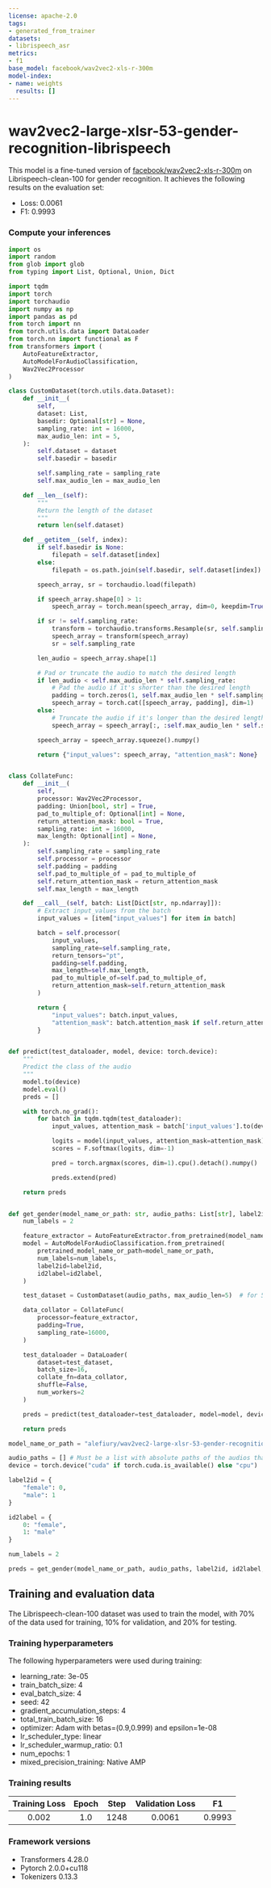 ```yaml
---
license: apache-2.0
tags:
- generated_from_trainer
datasets:
- librispeech_asr
metrics:
- f1
base_model: facebook/wav2vec2-xls-r-300m
model-index:
- name: weights
  results: []
---
```


<!-- This model card has been generated automatically according to the information the Trainer had access to. You
should probably proofread and complete it, then remove this comment. -->

# wav2vec2-large-xlsr-53-gender-recognition-librispeech

This model is a fine-tuned version of [facebook/wav2vec2-xls-r-300m](https://huggingface.co/facebook/wav2vec2-xls-r-300m) on Librispeech-clean-100 for gender recognition.
It achieves the following results on the evaluation set:
- Loss: 0.0061
- F1: 0.9993

### Compute your inferences

```python
import os
import random
from glob import glob
from typing import List, Optional, Union, Dict

import tqdm
import torch
import torchaudio
import numpy as np
import pandas as pd
from torch import nn
from torch.utils.data import DataLoader
from torch.nn import functional as F
from transformers import (
    AutoFeatureExtractor,
    AutoModelForAudioClassification,
    Wav2Vec2Processor
)

class CustomDataset(torch.utils.data.Dataset):
    def __init__(
        self,
        dataset: List,
        basedir: Optional[str] = None,
        sampling_rate: int = 16000,
        max_audio_len: int = 5,
    ):
        self.dataset = dataset
        self.basedir = basedir

        self.sampling_rate = sampling_rate
        self.max_audio_len = max_audio_len

    def __len__(self):
        """
        Return the length of the dataset
        """
        return len(self.dataset)

    def __getitem__(self, index):
        if self.basedir is None:
            filepath = self.dataset[index]
        else:
            filepath = os.path.join(self.basedir, self.dataset[index])

        speech_array, sr = torchaudio.load(filepath)

        if speech_array.shape[0] > 1:
            speech_array = torch.mean(speech_array, dim=0, keepdim=True)

        if sr != self.sampling_rate:
            transform = torchaudio.transforms.Resample(sr, self.sampling_rate)
            speech_array = transform(speech_array)
            sr = self.sampling_rate

        len_audio = speech_array.shape[1]

        # Pad or truncate the audio to match the desired length
        if len_audio < self.max_audio_len * self.sampling_rate:
            # Pad the audio if it's shorter than the desired length
            padding = torch.zeros(1, self.max_audio_len * self.sampling_rate - len_audio)
            speech_array = torch.cat([speech_array, padding], dim=1)
        else:
            # Truncate the audio if it's longer than the desired length
            speech_array = speech_array[:, :self.max_audio_len * self.sampling_rate]

        speech_array = speech_array.squeeze().numpy()

        return {"input_values": speech_array, "attention_mask": None}


class CollateFunc:
    def __init__(
        self,
        processor: Wav2Vec2Processor,
        padding: Union[bool, str] = True,
        pad_to_multiple_of: Optional[int] = None,
        return_attention_mask: bool = True,
        sampling_rate: int = 16000,
        max_length: Optional[int] = None,
    ):
        self.sampling_rate = sampling_rate
        self.processor = processor
        self.padding = padding
        self.pad_to_multiple_of = pad_to_multiple_of
        self.return_attention_mask = return_attention_mask
        self.max_length = max_length

    def __call__(self, batch: List[Dict[str, np.ndarray]]):
        # Extract input_values from the batch
        input_values = [item["input_values"] for item in batch]

        batch = self.processor(
            input_values,
            sampling_rate=self.sampling_rate,
            return_tensors="pt",
            padding=self.padding,
            max_length=self.max_length,
            pad_to_multiple_of=self.pad_to_multiple_of,
            return_attention_mask=self.return_attention_mask
        )

        return {
            "input_values": batch.input_values,
            "attention_mask": batch.attention_mask if self.return_attention_mask else None
        }


def predict(test_dataloader, model, device: torch.device):
    """
    Predict the class of the audio
    """
    model.to(device)
    model.eval()
    preds = []

    with torch.no_grad():
        for batch in tqdm.tqdm(test_dataloader):
            input_values, attention_mask = batch['input_values'].to(device), batch['attention_mask'].to(device)

            logits = model(input_values, attention_mask=attention_mask).logits
            scores = F.softmax(logits, dim=-1)

            pred = torch.argmax(scores, dim=1).cpu().detach().numpy()

            preds.extend(pred)

    return preds


def get_gender(model_name_or_path: str, audio_paths: List[str], label2id: Dict, id2label: Dict, device: torch.device):
    num_labels = 2

    feature_extractor = AutoFeatureExtractor.from_pretrained(model_name_or_path)
    model = AutoModelForAudioClassification.from_pretrained(
        pretrained_model_name_or_path=model_name_or_path,
        num_labels=num_labels,
        label2id=label2id,
        id2label=id2label,
    )

    test_dataset = CustomDataset(audio_paths, max_audio_len=5)  # for 5-second audio

    data_collator = CollateFunc(
        processor=feature_extractor,
        padding=True,
        sampling_rate=16000,
    )

    test_dataloader = DataLoader(
        dataset=test_dataset,
        batch_size=16,
        collate_fn=data_collator,
        shuffle=False,
        num_workers=2
    )

    preds = predict(test_dataloader=test_dataloader, model=model, device=device)

    return preds

model_name_or_path = "alefiury/wav2vec2-large-xlsr-53-gender-recognition-librispeech"

audio_paths = [] # Must be a list with absolute paths of the audios that will be used in inference
device = torch.device("cuda" if torch.cuda.is_available() else "cpu")

label2id = {
    "female": 0,
    "male": 1
}

id2label = {
    0: "female",
    1: "male"
}

num_labels = 2

preds = get_gender(model_name_or_path, audio_paths, label2id, id2label, device)
```


## Training and evaluation data

The Librispeech-clean-100 dataset was used to train the model, with 70% of the data used for training, 10% for validation, and 20% for testing.

### Training hyperparameters

The following hyperparameters were used during training:
- learning_rate: 3e-05
- train_batch_size: 4
- eval_batch_size: 4
- seed: 42
- gradient_accumulation_steps: 4
- total_train_batch_size: 16
- optimizer: Adam with betas=(0.9,0.999) and epsilon=1e-08
- lr_scheduler_type: linear
- lr_scheduler_warmup_ratio: 0.1
- num_epochs: 1
- mixed_precision_training: Native AMP

### Training results

| Training Loss | Epoch | Step | Validation Loss | F1     |
|:-------------:|:-----:|:----:|:---------------:|:------:|
| 0.002         | 1.0   | 1248 | 0.0061          | 0.9993 |


### Framework versions

- Transformers 4.28.0
- Pytorch 2.0.0+cu118
- Tokenizers 0.13.3